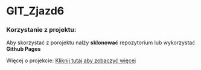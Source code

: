 # GIT_Zjazd6

### Korzystanie z projektu:
Aby skorzystać z porojektu nalży **sklonować** repozytorium lub wykorzystać __Github Pages__

Więcej o projekcie:
[Kliknij tutaj aby zobaczyć więcej](https://www.wsb.pl)
